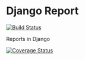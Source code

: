 Django Report
============

[![Build Status](https://travis-ci.org/gabrielferreira/djangoreport.png?branch=master)](https://travis-ci.org/gabrielferreira/djangoreport)

Reports in Django

[![Coverage Status](https://coveralls.io/repos/gabrielferreira/djangoreport/badge.png)](https://coveralls.io/r/gabrielferreira/djangoreport)
